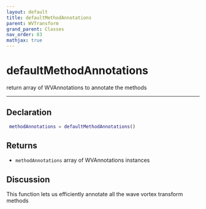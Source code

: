 ```yaml
---
layout: default
title: defaultMethodAnnotations
parent: WVTransform
grand_parent: Classes
nav_order: 83
mathjax: true
---
```


#  defaultMethodAnnotations

return array of WVAnnotations to annotate the methods


---

## Declaration
```matlab
 methodAnnotations = defaultMethodAnnotations()
```
## Returns
+ `methodAnnotations`  array of WVAnnotations instances

## Discussion

  This function lets us efficiently annotate all the wave vortex transform
  methods
 
      
